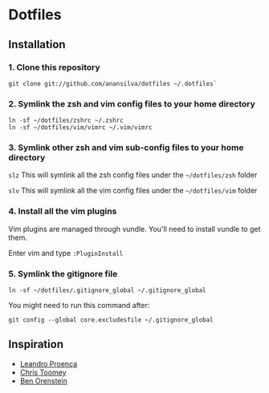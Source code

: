 Dotfiles
=======

Installation
------------

### 1. Clone this repository
```
git clone git://github.com/anansilva/dotfiles ~/.dotfiles`
```

### 2. Symlink the zsh and vim config files to your home directory

```
ln -sf ~/dotfiles/zshrc ~/.zshrc
ln -sf ~/dotfiles/vim/vimrc ~/.vim/vimrc
```

### 3. Symlink other zsh and vim sub-config files to your home directory

`slz` This will symlink all the zsh config files under the `~/dotfiles/zsh`
folder

`slv` This will symlink all the vim config files under the `~/dotfiles/vim` folder

### 4. Install all the vim plugins
Vim plugins are managed through vundle. You'll need to install vundle to get them.

Enter vim and type `:PluginInstall`

### 5. Symlink the gitignore file
```
ln -sf ~/dotfiles/.gitignore_global ~/.gitignore_global
```

You might need to run this command after:

```
git config --global core.excludesfile ~/.gitignore_global
```

Inspiration
-----------

- [Leandro Proença](https://github.com/leandronsp/dotfiles)
- [Chris Toomey](https://github.com/christoomey/dotfiles)
- [Ben Orenstein](https://github.com/r00k/dotfiles)
